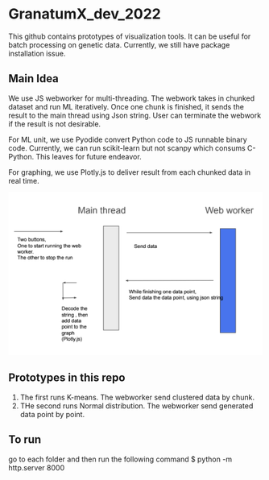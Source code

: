 # GranatumX_dev_2022

This github contains prototypes of visualization tools. It can be useful for batch processing on genetic data. Currently, we still have package installation issue.

## Main Idea
We use JS webworker for multi-threading. The webwork takes in chunked dataset and run ML iteratively. Once one chunk is finished, it sends the result to the main thread using Json string. User can terminate the webwork if the result is not desirable. 

For ML unit, we use Pyodide convert Python code to JS runnable binary code. Currently, we can run scikit-learn but not scanpy which consums C-Python. This leaves for future endeavor.

For graphing, we use Plotly.js to deliver result from each chunked data in real time.

![alt text](./demo.png)

## Prototypes in this repo
1. The first runs K-means. The webworker send clustered data by chunk.
2. THe second runs Normal distribution. The webworker send generated data point by point.

## To run
go to each folder and then run the following command
$ python -m http.server 8000
